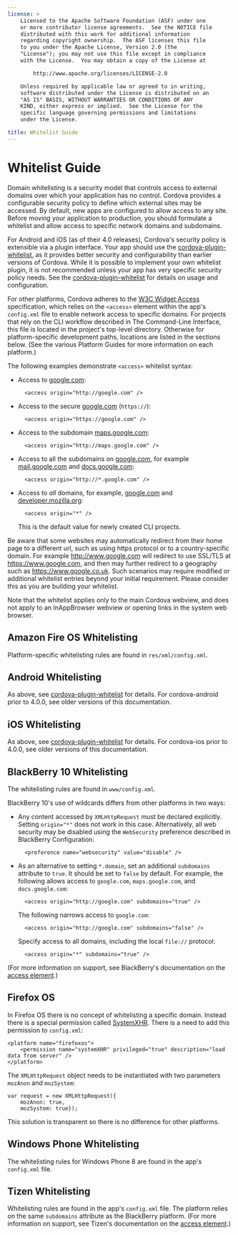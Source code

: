 ```yaml
---
license: >
    Licensed to the Apache Software Foundation (ASF) under one
    or more contributor license agreements.  See the NOTICE file
    distributed with this work for additional information
    regarding copyright ownership.  The ASF licenses this file
    to you under the Apache License, Version 2.0 (the
    "License"); you may not use this file except in compliance
    with the License.  You may obtain a copy of the License at

        http://www.apache.org/licenses/LICENSE-2.0

    Unless required by applicable law or agreed to in writing,
    software distributed under the License is distributed on an
    "AS IS" BASIS, WITHOUT WARRANTIES OR CONDITIONS OF ANY
    KIND, either express or implied.  See the License for the
    specific language governing permissions and limitations
    under the License.

title: Whitelist Guide
---
```


# Whitelist Guide

Domain whitelisting is a security model that controls access to
external domains over which your application has no control. Cordova
provides a configurable security policy to define which external sites may be
accessed.  By default, new apps are configured to allow access to any site.
Before moving your application to production, you should formulate a whitelist
and allow access to specific network domains and subdomains.

For Android and iOS (as of their 4.0 releases), Cordova's security policy is extensible via a plugin
interface.  Your app should use the [cordova-plugin-whitelist][wlp], as it provides
better security and configurability than earlier versions of Cordova.  While
it is possible to implement your own whitelist plugin, it is not recommended
unless your app has very specific security policy needs.  See the
[cordova-plugin-whitelist][wlp] for details on usage and configuration.

For other platforms, Cordova adheres to the [W3C Widget Access][1] specification,
which relies on the `<access>` element within the app's `config.xml` file to
enable network access to specific domains. For projects that rely on
the CLI workflow described in The Command-Line Interface, this file is
located in the project's top-level directory. Otherwise for
platform-specific development paths, locations are listed in the
sections below. (See the various Platform Guides for more information
on each platform.)

The following examples demonstrate `<access>` whitelist syntax:

* Access to [google.com][2]:

        <access origin="http://google.com" />

* Access to the secure [google.com][3] (`https://`):

        <access origin="https://google.com" />

* Access to the subdomain [maps.google.com][4]:

        <access origin="http://maps.google.com" />

* Access to all the subdomains on [google.com][2], for example
  [mail.google.com][5] and [docs.google.com][6]:

        <access origin="http://*.google.com" />

* Access to _all_ domains, for example, [google.com][2] and
  [developer.mozilla.org][7]:

        <access origin="*" />

  This is the default value for newly created CLI projects.

Be aware that some websites may automatically redirect from their home page to
a different url, such as using https protocol or to a country-specific
domain. For example http://www.google.com will redirect to use SSL/TLS at
https://www.google.com, and then may further redirect to a geography such as
https://www.google.co.uk. Such scenarios may require modified or additional
whitelist entries beyond your initial requirement. Please consider this
as you are building your whitelist.

Note that the whitelist applies only to the main Cordova webview, and does not
apply to an InAppBrowser webview or opening links in the system web browser.

## Amazon Fire OS Whitelisting

Platform-specific whitelisting rules are found in
`res/xml/config.xml`.

## Android Whitelisting

As above, see [cordova-plugin-whitelist][wlp] for details.  For cordova-android
prior to 4.0.0, see older versions of this documentation.

## iOS Whitelisting

As above, see [cordova-plugin-whitelist][wlp] for details.  For cordova-ios
prior to 4.0.0, see older versions of this documentation.

## BlackBerry 10 Whitelisting

The whitelisting rules are found in `www/config.xml`.

BlackBerry 10's use of wildcards differs from other platforms in two
ways:

* Any content accessed by `XMLHttpRequest` must be declared
  explicitly. Setting `origin="*"` does not work in this case.
  Alternatively, all web security may be disabled using the
  `WebSecurity` preference described in BlackBerry Configuration:
 
        <preference name="websecurity" value="disable" />

* As an alternative to setting `*.domain`, set an additional
  `subdomains` attribute to `true`. It should be set to `false` by
  default. For example, the following allows access to `google.com`,
  `maps.google.com`, and `docs.google.com`:

        <access origin="http://google.com" subdomains="true" />

  The following narrows access to `google.com`:

        <access origin="http://google.com" subdomains="false" />

  Specify access to all domains, including the local `file://`
  protocol:

        <access origin="*" subdomains="true" />

(For more information on support, see BlackBerry's documentation on the
[access element][8].)

## Firefox OS

In Firefox OS there is no concept of whitelisting a specific domain. Instead
there is a special permission called 
[SystemXHR](https://developer.mozilla.org/en-US/docs/Web/API/XMLHttpRequest#Permissions).
There is a need to add this permission to `config.xml`:

	<platform name="firefoxos">
		<permission name="systemXHR" privileged="true" description="load data from server" />
	</platform>

The `XMLHttpRequest` object needs to be instantiated with two parameters 
`mozAnon` and `mozSystem`:

	var request = new XMLHttpRequest({
		mozAnon: true,
		mozSystem: true});

This solution is transparent so there is no difference for other platforms.

## Windows Phone Whitelisting

The whitelisting rules for Windows Phone 8 are found in the
app's `config.xml` file.

## Tizen Whitelisting

Whitelisting rules are found in the app's `config.xml` file. The
platform relies on the same `subdomains` attribute as the BlackBerry
platform.
(For more information on support, see Tizen's documentation on the
[access element][9].)

[wlp]: https://github.com/apache/cordova-plugin-whitelist
[1]: http://www.w3.org/TR/widgets-access/
[2]: http://google.com
[3]: https://google.com
[4]: http://maps.google.com
[5]: http://mail.google.com
[6]: http://docs.google.com
[7]: http://developer.mozilla.org
[8]: https://developer.blackberry.com/html5/documentation/ww_developing/Access_element_834677_11.html
[9]: https://developer.tizen.org/help/index.jsp?topic=%2Forg.tizen.web.appprogramming%2Fhtml%2Fide_sdk_tools%2Fconfig_editor_w3celements.htm

